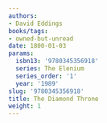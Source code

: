```yaml
---
authors:
- David Eddings
books/tags:
- owned-but-unread
date: 1800-01-03
params:
  isbn13: '9780345356918'
  series: The Elenium
  series_order: '1'
  year: '1989'
slug: '9780345356918'
title: The Diamond Throne
weight: 1
---
```


<!--more-->